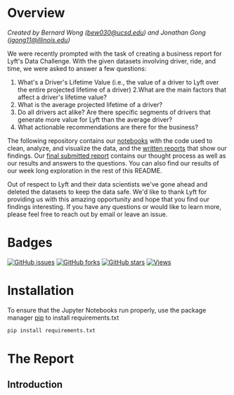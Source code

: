 # Overview 

_Created by Bernard Wong (bew030@ucsd.edu) and Jonathan Gong (jgong11@illinois.edu)_

We were recently prompted with the task of creating a business report for Lyft's Data Challenge. With the given datasets involving driver, ride, and time, we were asked to answer a few questions: 
1. What's a Driver's Lifetime Value (i.e., the value of a driver to Lyft over the entire projected lifetime of a driver)
2.What are the main factors that affect a driver's lifetime value?
3. What is the average projected lifetime of a driver? 
4. Do all drivers act alike? Are there specific segments of drivers that generate more value for Lyft than the average driver?
5. What actionable recommendations are there for the business? 

The following repository contains our [notebooks](https://github.com/bew030/lyft-challenge/tree/master/work%20notebooks) with the code used to clean, analyze, and visualize the data, and the [written reports](https://github.com/bew030/lyft-challenge/tree/master/writings) that show our findings. Our [final submitted report](https://github.com/bew030/lyft-challenge/blob/master/writings/submitted_lyft_paper.pdf) contains our thought process as well as our results and answers to the questions. You can also find our results of our week long exploration in the rest of this README. 

Out of respect to Lyft and their data scientists we've gone ahead and deleted the datasets to keep the data safe. We'd like to thank Lyft for providing us with this amazing opportunity and hope that you find our findings interesting. If you have any questions or would like to learn more, please feel free to reach out by email or leave an issue.  

# Badges
[![GitHub issues](https://img.shields.io/github/issues/bew030/lyft-challenge?color=purple)](https://github.com/bew030/lyft-challenge/issues)
[![GitHub forks](https://img.shields.io/github/forks/bew030/lyft-challenge?color=orange)](https://github.com/bew030/lyft-challenge/network)
[![GitHub stars](https://img.shields.io/github/stars/bew030/lyft-challenge)](https://github.com/bew030/lyft-challenge/stargazers)
[![Views](http://hits.dwyl.io/bew030/lyft-challenge.svg)](http://hits.dwyl.io/bew030/lyft-challenge)

# Installation 
To ensure that the Jupyter Notebooks run properly, use the package manager [pip](https://pip.pypa.io/en/stable/) to install requirements.txt

```bash
pip install requirements.txt
```

# The Report
## Introduction

